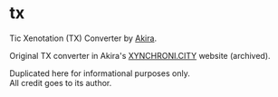 # tx
Tic Xenotation (TX) Converter by <a href="https://twitter.com/0xa59a2d">Akira</a>.<BR>

Original TX converter in Akira's <a href="https://web.archive.org/web/20181010234105/http://xynchroni.city:80/xeno">XYNCHRONI.CITY</a> website (archived).<BR>

Duplicated here for informational purposes only.<BR>
All credit goes to its author.
